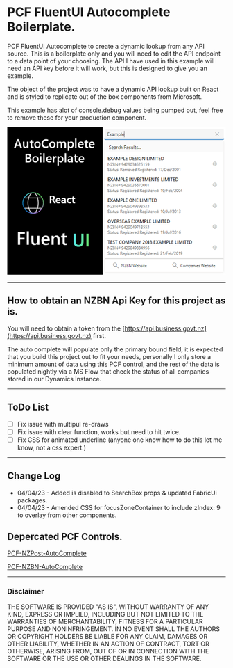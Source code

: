 # PCF FluentUI Autocomplete Boilerplate.

PCF FluentUI Autocomplete to create a dynamic lookup from any API source. This is a boilerplate only and you will need to edit the API endpoint to a data point of your choosing.  The API I have used in this example will need an API key before it will work, but this is designed to give you an example.

The object of the project was to have a dynamic API lookup built on React and is styled to replicate out of the box components from Microsoft. 

This example has alot of console.debug values being pumped out, feel free to remove these for your production component.

![](./PCFFluentUiAutoComplete/img/preview.png)

---

## How to obtain an NZBN Api Key for this project as is.
You will need to obtain a token from the [https://api.business.govt.nz](https://api.business.govt.nz) first.

The auto complete will populate only the primary bound field, it is expected that you build this project out to fit your needs, personally I only store a minimum amount of data using this PCF control, and the rest of the data is populated nightly via a MS Flow that check the status of all companies stored in our Dynamics Instance.

---

## ToDo List
- [ ] Fix issue with multipul re-draws
- [ ] Fix issue with clear function, works but need to hit twice.
- [ ] Fix CSS for animated underline (anyone one know how to do this let me know, not a css expert.)

---

## Change Log
- 04/04/23 - Added is disabled to SearchBox props & updated FabricUi packages.
- 04/04/23 - Amended CSS for focusZoneContainer to include zIndex: 9 to overlay from other components.

## Depercated PCF Controls.
[PCF-NZPost-AutoComplete](https://github.com/garethcheyne/PCF-NZPost-AutoComplete)

[PCF-NZBN-AutoComplete](https://github.com/garethcheyne/PCF-NZBN-AutoComplete)

---

### Disclaimer
THE SOFTWARE IS PROVIDED "AS IS", WITHOUT WARRANTY OF ANY KIND, EXPRESS OR
IMPLIED, INCLUDING BUT NOT LIMITED TO THE WARRANTIES OF MERCHANTABILITY,
FITNESS FOR A PARTICULAR PURPOSE AND NONINFRINGEMENT. IN NO EVENT SHALL THE
AUTHORS OR COPYRIGHT HOLDERS BE LIABLE FOR ANY CLAIM, DAMAGES OR OTHER
LIABILITY, WHETHER IN AN ACTION OF CONTRACT, TORT OR OTHERWISE, ARISING FROM,
OUT OF OR IN CONNECTION WITH THE SOFTWARE OR THE USE OR OTHER DEALINGS IN THE
SOFTWARE.